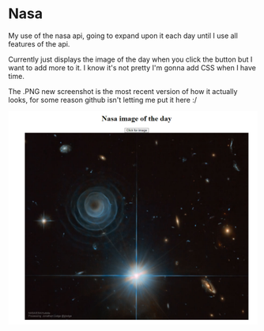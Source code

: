 # Nasa
My use of the nasa api, going to expand upon it each day until I use all features of the api.

Currently just displays the image of the day when you click the button but I want to add more to it.
I know it's not pretty I'm gonna add CSS when I have time.

The .PNG new screenshot is the most recent version of how it actually looks, for some reason github isn't letting me put it here :/

![Screenshot](d4cfef2cd0da064b71ffae558cf3410a.png)
